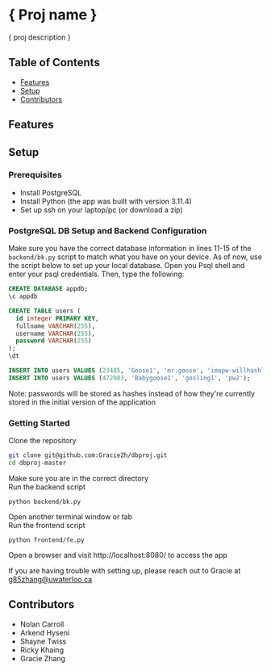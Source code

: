 # { Proj name }
{ proj description }

## Table of Contents
- [Features](#features)
- [Setup](#setup)
- [Contributors](#contributors)

## Features


## Setup
### Prerequisites
- Install PostgreSQL 
- Install Python (the app was built with version 3.11.4)
- Set up ssh on your laptop/pc (or download a zip)

### PostgreSQL DB Setup and Backend Configuration
Make sure you have the correct database information in lines 11-15 of the `backend/bk.py` script to match what you have on your device. As of now, use the script below to set up your local database. Open you Psql shell and enter your psql credentials. Then, type the following:

```sql
CREATE DATABASE appdb;
\c appdb

CREATE TABLE users (
  id integer PRIMARY KEY,
  fullname VARCHAR(255),
  username VARCHAR(255),
  password VARCHAR(255)
); 
\dt

INSERT INTO users VALUES (23485, 'Goose1', 'mr.goose', 'imapw-willhashlater');
INSERT INTO users VALUES (472983, 'Babygoose1', 'gosling1', 'pw2');
```
Note: passwords will be stored as hashes instead of how they're currently stored in the initial version of the application

### Getting Started
Clone the repository

```bash
git clone git@github.com:GracieZh/dbproj.git
cd dbproj-master
```

Make sure you are in the correct directory<br />
Run the backend script
```
python backend/bk.py
```

Open another terminal window or tab<br />
Run the frontend script
```
python frontend/fe.py
```
Open a browser and visit http://localhost:8080/ to access the app

If you are having trouble with setting up, please reach out to Gracie at g85zhang@uwaterloo.ca

## Contributors
- Nolan Carroll
- Arkend Hyseni
- Shayne Twiss
- Ricky Khaing 
- Gracie Zhang